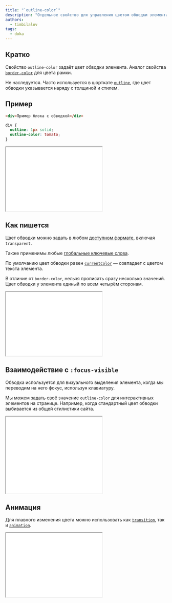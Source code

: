 ```yaml
---
title: "`outline-color`"
description: "Отдельное свойство для управления цветом обводки элемента"
authors:
  - timbilalov
tags:
  - doka
---
```


## Кратко

Свойство `outline-color` задаёт цвет обводки элемента. Аналог свойства [`border-color`](/css/border-color/) для цвета рамки.

Не наследуется. Часто используется в шорткате [`outline`](/css/outline/), где цвет обводки указывается наряду с толщиной и стилем.

## Пример

```html
<div>Пример блока с обводкой</div>
```

```css
div {
  outline: 1px solid;
  outline-color: tomato;
}
```

<iframe title="Пример блока с обводкой" src="demos/basic/" height="200"></iframe>

## Как пишется

Цвет обводки можно задать в любом [доступном формате](/css/web-colors/), включая `transparent`.

Также применимы любые [глобальные ключевые слова](/css/global-keywords/).

По умолчанию цвет обводки равен [`currentColor`](/css/currentcolor/) — совпадает с цветом текста элемента.

В отличие от `border-color`, нельзя прописать сразу несколько значений. Цвет обводки у элемента единый по всем четырём сторонам.

<iframe title="Различные значения цвета обводки" src="demos/values/" height="200"></iframe>

## Взаимодействие с `:focus-visible`

Обводка используется для визуального выделения элемента, когда мы переводим на него фокус, используя клавиатуру.

Мы можем задать своё значение `outline-color` для интерактивных элементов на странице. Например, когда стандартный цвет обводки выбивается из общей стилистики сайта.

<iframe title="Стили для псевдокласса :focus-visible" src="demos/focus-visible/" height="240"></iframe>

## Анимация

Для плавного изменения цвета можно использовать как [`transition`](/css/transition/), так и [`animation`](/css/animation/).

<iframe title="Анимация цвета обводки" src="demos/animation/" height="200"></iframe>

